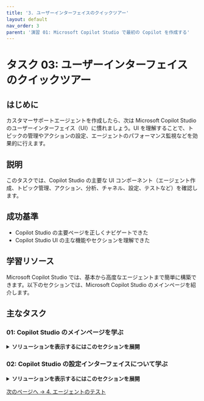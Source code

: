 ```yaml
---
title: '3. ユーザーインターフェイスのクイックツアー'
layout: default
nav_order: 3
parent: '演習 01: Microsoft Copilot Studio で最初の Copilot を作成する'
---
```


# タスク 03: ユーザーインターフェイスのクイックツアー

## はじめに

カスタマーサポートエージェントを作成したら、次は Microsoft Copilot Studio のユーザーインターフェイス（UI）に慣れましょう。UI を理解することで、トピックの管理やアクションの設定、エージェントのパフォーマンス監視などを効果的に行えます。

## 説明

このタスクでは、Copilot Studio の主要な UI コンポーネント（エージェント作成、トピック管理、アクション、分析、チャネル、設定、テストなど）を確認します。

## 成功基準

- Copilot Studio の主要ページを正しくナビゲートできた
- Copilot Studio UI の主な機能やセクションを理解できた

## 学習リソース

Microsoft Copilot Studio では、基本から高度なエージェントまで簡単に構築できます。以下のセクションでは、Microsoft Copilot Studio のメインページを紹介します。

## 主なタスク

### 01: Copilot Studio のメインページを学ぶ

<details markdown="block"> 
  <summary><strong>ソリューションを表示するにはこのセクションを展開</strong></summary> 

![op3eua3j.jpg](../../media/op3eua3j.jpg)
 
#### **A**
- **ホーム** - Microsoft Copilot Studio のホームページ。新しいエージェントの作成や最近のエージェント一覧、テンプレート、学習リソースが表示されます。
- **作成** - 会話型エージェント作成体験を提供するメニュー。
- **エージェント** - 環境内でアクセスできるすべてのエージェント一覧。
- **ライブラリ** - Microsoft 製エージェント拡張用コネクタ一覧。

#### **B**
- **概要** - エージェントの説明、指示、構成（ナレッジソース、トピック、アクション、公開状況など）の概要。
- **ナレッジ** - エージェントのナレッジソース（Web サイトやファイルなど）を管理。
- **トピック** - カスタム・システムトピックの管理。トピックはエージェントのコア機能で、会話の流れを定義します。複数のトピックを組み合わせることで自然な会話体験を実現します。
- **アクション** - アクションの管理。アクションは入力・出力を持つロジックで、Power Platform コネクタやクラウドフロー、AI Builder、Bot Framework スキルなどを活用できます。生成 AI を使って必要な入力を促したり、出力を所定の形式で要約することも可能です。
- **分析** - エージェントの利用状況や改善点を把握できるメトリクスを表示。
- **チャネル** - Teams や Web サイトなど、エージェントの公開先を設定。
 
#### **C**
- **環境** - 作業中の Power Platform 環境を確認。通常、開発環境でエージェントを作成・著作し、テストおよび本番環境に展開します。

#### **D**
- **公開** - エージェントの最新バージョンをユーザーに提供。テストペインを除き、エージェントを公開しない限り変更は反映されません。
- **設定** - エージェントの構成（高度な設定、セキュリティ、言語など）を管理。

#### **E**
- **エージェントのテスト** - 保存せずにエージェントやカスタマイズを即座にテスト。

</details>

### 02: Copilot Studio の設定インターフェイスについて学ぶ

<details markdown="block"> 
  <summary><strong>ソリューションを表示するにはこのセクションを展開</strong></summary> 

![uiguh7k1.jpg](../../media/uiguh7k1.jpg)

1. **Copilot の詳細** - エージェントの表示名、アイコン、Azure Application Insights 統合の構成などの高度な設定を更新。
2. **AI 統合ツール** - 意図認識やエンティティ抽出のための Azure AI for Language、Azure AI Search インデックスと組み合わせた Azure OpenAI、既存の Azure AI Bot Service ボットをスキルとして呼び出すための Bot Framework SDK など、高度な拡張ツールを提供。
3. **生成 AI** - トピックトリガーやエンティティ抽出のための従来の自然言語理解アプローチを、大規模言語モデルに基づくマルチインテント検出や複雑なエンティティ抽出を行うアプローチに置き換える設定。ナレッジソースのコンテンツモデレーション設定（幻覚のリスクを減らすため）もここで構成。
4. **セキュリティ** - エージェントを他のユーザーと共同著作したり、セキュリティグループと共有して使用するための設定。エンドユーザー認証設定（認証の種類や強制の有無）、Web チャネルセキュリティ（Web またはカスタムアプリケーション展開用の Direct Line チャネルをさらに保護）もここで構成。
5. **エンティティ** - ユーザーの発話中の重要な情報（都市、日付、数値など）を特定するための多くのプリビルトエンティティを提供。クローズドリストエンティティや正規表現エンティティを定義することもできる。
6. **スキル** - Copilot Studio エージェントが呼び出す外部 Bot Framework スキルの登録や、既存の Azure Service Bot が Copilot Studio エージェントをスキルとして使用するための設定。
7. **言語** - エージェントが使用できる追加の言語や、ローカライズするための設定。
8. **言語理解** - Azure Conversational Language Understanding (CLU) で開発・訓練されたカスタム言語モデルを構成。これにより、意図検出のための従来の自然言語理解モデル (NLU) を置き換えたり、エンティティ検出や抽出を置き換えることが可能。

</details>

[次のページへ → 4. エージェントのテスト](0104.md)